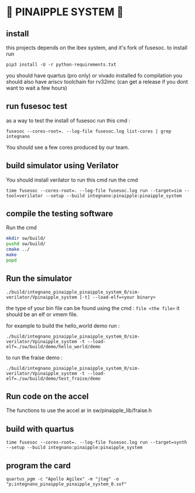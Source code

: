 # 🍍 PINAIPPLE  SYSTEM 🍍

## install

this projects depends on the ibex system, and it's fork of fusesoc.
to install run

``` pip3 install -U -r python-requirements.txt ```

you should have quartus (pro only) or vivado installed fo compilation
you should also have ariscv toolchain for rv32imc (can get a release if you dont want to wait a few hours)

## run fusesoc test

as a way to test the install of fusesoc run this cmd :

``` fusesoc --cores-root=. --log-file fusesoc.log list-cores | grep integnano ```

You should see a few cores produced by our team.

## build simulator using Verilator

You should install verilator to run this cmd
run the cmd  

``` time fusesoc --cores-root=. --log-file fusesoc.log run --target=sim --tool=verilator --setup --build integnano:pinaipple:pinaipple_system ```

## compile the testing software

Run the cmd

``` bash
mkdir sw/build/ 
pushd sw/build/
cmake ../
make 
popd

```

## Run the simulator

``` ./build/integnano_pinaipple_pinaipple_system_0/sim-verilator/Vpinaipple_system [-t] --load-elf=<your binary> ```

the type of your bin file can be found using the cmd : ``` file <the file> ``` it should be an elf or vmem file.

for example to build the hello_world demo run :

``` ./build/integnano_pinaipple_pinaipple_system_0/sim-verilator/Vpinaipple_system -t --load-elf=./sw/build/demo/hello_world/demo ```

to run the fraise demo :

``` ./build/integnano_pinaipple_pinaipple_system_0/sim-verilator/Vpinaipple_system -t --load-elf=./sw/build/demo/test_fraise/demo ```

## Run code on the accel

The functions to use the accel ar in sw/pinaipple_lib/fraise.h

## build with quartus

``` time fusesoc --cores-root=. --log-file fusesoc.log run --target=synth --setup --build integnano:pinaipple:pinaipple_system ```

## program the card

``` quartus_pgm -c "Apollo Agilex" -m "jtag" -o "p;integnano_pinaipple_pinaipple_system_0.sof" ```
